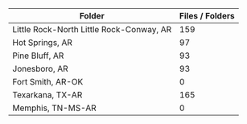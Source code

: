 | Folder                                   |   Files / Folders |
|------------------------------------------|-------------------|
| Little Rock-North Little Rock-Conway, AR |               159 |
| Hot Springs, AR                          |                97 |
| Pine Bluff, AR                           |                93 |
| Jonesboro, AR                            |                93 |
| Fort Smith, AR-OK                        |                 0 |
| Texarkana, TX-AR                         |               165 |
| Memphis, TN-MS-AR                        |                 0 |